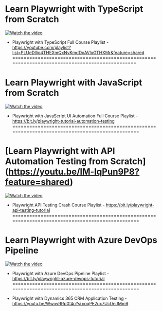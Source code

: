 # Learn Playwright with TypeScript from Scratch
  [![Watch the video](https://img.youtube.com/vi/788GvvcfwTY/hqdefault.jpg)](https://www.youtube.com/watch?v=788GvvcfwTY)
  
- Playwright with TypeScript Full Course Playlist - https://youtube.com/playlist?list=PLUeDIlio4THEXmQxNvKmdDxAVloGTHXMr&feature=shared
===============================================================================================

# Learn Playwright with JavaScript from Scratch
[![Watch the video](https://img.youtube.com/vi/2poXBtifpzA/hqdefault.jpg)](https://www.youtube.com/watch?v=2poXBtifpzA)

- Playwright with JavaScript UI Automation Full Course Playlist - https://bit.ly/playwright-tutorial-automation-testing
================================================================================================

# [Learn Playwright with API Automation Testing from Scratch] (https://youtu.be/lM-lqPun9P8?feature=shared)
[![Watch the video](https://img.youtube.com/vi/lM-lqPun9P8/hqdefault.jpg)](https://www.youtube.com/watch?v=lM-lqPun9P8)

- Playwright API Testing Crash Course Playlist - https://bit.ly/playwright-api-testing-tutorial
================================================================================================

# Learn Playwright with Azure DevOps Pipeline
[![Watch the video](https://img.youtube.com/vi/Exx2M5Pz06g/hqdefault.jpg)](https://www.youtube.com/watch?v=Exx2M5Pz06g)

- Playwright with Azure DevOps Pipeline Playlist - https://bit.ly/playwright-azure-devops-tutorial
================================================================================================

- Playwright with Dynamics 365 CRM Application Testing - https://youtu.be/WwovRRp0f4o?si=oqPE2ux7UcDeJMm6


